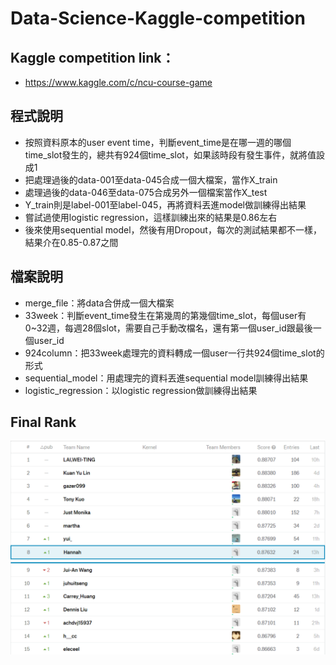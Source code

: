 # Data-Science-Kaggle-competition
## Kaggle competition link：
* https://www.kaggle.com/c/ncu-course-game

## 程式說明
* 按照資料原本的user event time，判斷event_time是在哪一週的哪個time_slot發生的，總共有924個time_slot，如果該時段有發生事件，就將值設成1
* 把處理過後的data-001至data-045合成一個大檔案，當作X_train 
* 處理過後的data-046至data-075合成另外一個檔案當作X_test 
* Y_train則是label-001至label-045，再將資料丟進model做訓練得出結果
* 嘗試過使用logistic regression，這樣訓練出來的結果是0.86左右
* 後來使用sequential model，然後有用Dropout，每次的測試結果都不一樣，結果介在0.85-0.87之間

## 檔案說明 
* merge_file：將data合併成一個大檔案
* 33week：判斷event_time發生在第幾周的第幾個time_slot，每個user有0~32週，每週28個slot，需要自己手動改檔名，還有第一個user_id跟最後一個user_id
* 924column：把33week處理完的資料轉成一個user一行共924個time_slot的形式
* sequential_model：用處理完的資料丟進sequential model訓練得出結果
* logistic_regression：以logistic regression做訓練得出結果


## Final Rank
![image](https://github.com/fairy990524/Data-Science-Kaggle-competition/blob/master/rank.PNG)
